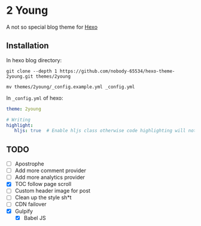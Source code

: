  # 2 Young
 
 A not so special blog theme for [Hexo](//hexo.io)
 
 ## Installation
 
 In hexo blog directory:
 ```shell script
 git clone --depth 1 https://github.com/nobody-65534/hexo-theme-2young.git themes/2young
 
 mv themes/2young/_config.example.yml _config.yml
```
 
 In `_config.yml` of hexo:
 ```yaml
theme: 2young

# Writing
highlight:
    hljs: true  # Enable hljs class otherwise code highlighting will not work
```
 
 ## TODO
 
 - [ ] Apostrophe
 - [ ] Add more comment provider
 - [ ] Add more analytics provider
 - [x] TOC follow page scroll
 - [ ] Custom header image for post
 - [ ] Clean up the style sh*t
 - [ ] CDN failover
 - [x] Gulpify
     - [x] Babel JS